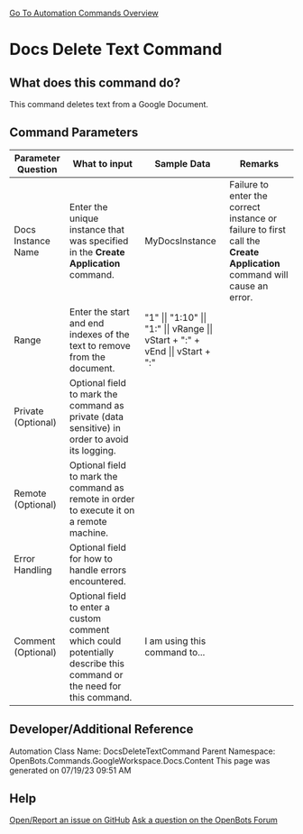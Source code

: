 <!--TITLE: Docs Delete Text Command -->
<!-- SUBTITLE: a command in the Google Workspace Commands\Docs\Content group. -->
[Go To Automation Commands Overview](/automation-commands)


# Docs Delete Text Command


## What does this command do?
This command deletes text from a Google Document.


## Command Parameters
| Parameter Question   	| What to input  	|  Sample Data 	| Remarks  	|
| ---                    | ---               | ---           | ---       |
|Docs Instance Name|Enter the unique instance that was specified in the **Create Application** command.|MyDocsInstance|Failure to enter the correct instance or failure to first call the **Create Application** command will cause an error.|
|Range|Enter the start and end indexes of the text to remove from the document.|"1" \|\| "1:10" \|\| "1:" \|\| vRange \|\| vStart + ":" + vEnd \|\| vStart + ":"||
|Private (Optional)|Optional field to mark the command as private (data sensitive) in order to avoid its logging.|||
|Remote (Optional)|Optional field to mark the command as remote in order to execute it on a remote machine.|||
|Error Handling|Optional field for how to handle errors encountered.|||
|Comment (Optional)|Optional field to enter a custom comment which could potentially describe this command or the need for this command.|I am using this command to...||


## Developer/Additional Reference
Automation Class Name: DocsDeleteTextCommand
Parent Namespace: OpenBots.Commands.GoogleWorkspace.Docs.Content
This page was generated on 07/19/23 09:51 AM


## Help
[Open/Report an issue on GitHub](https://github.com/OpenBotsAI/OpenBots.Studio/issues/new)
[Ask a question on the OpenBots Forum](https://openbots.ai/forums/)
